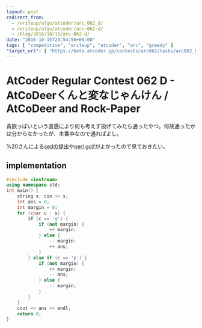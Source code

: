 ```yaml
---
layout: post
redirect_from:
  - /writeup/algo/atcoder/arc_062_d/
  - /writeup/algo/atcoder/arc-062-d/
  - /blog/2016/10/15/arc-062-d/
date: "2016-10-15T23:54:56+09:00"
tags: [ "competitive", "writeup", "atcoder", "arc", "greedy" ]
"target_url": [ "https://beta.atcoder.jp/contests/arc062/tasks/arc062_b" ]
---
```


# AtCoder Regular Contest 062 D - AtCoDeerくんと変なじゃんけん / AtCoDeer and Rock-Paper

貪欲っぽいという直感により何も考えず投げてみたら通ったやつ。何故通ったかは分からなかったが、本番中なので通ればよし。

%20さんによる[sedの提出](https://beta.atcoder.jp/contests/arc062/submissions/931610)や[perl golf](https://beta.atcoder.jp/contests/arc062/submissions/930469)がよかったので見ておきたい。

## implementation

``` c++
#include <iostream>
using namespace std;
int main() {
    string s; cin >> s;
    int ans = 0;
    int margin = 0;
    for (char c : s) {
        if (c == 'g') {
            if (not margin) {
                ++ margin;
            } else {
                -- margin;
                ++ ans;
            }
        } else if (c == 'p') {
            if (not margin) {
                ++ margin;
                -- ans;
            } else {
                -- margin;
            }
        }
    }
    cout << ans << endl;
    return 0;
}
```
